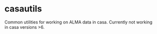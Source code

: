 # casautils
Common utilities for working on ALMA data in casa.
Currently not working in casa versions >6.
